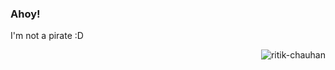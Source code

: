 ### Ahoy!
I'm not a pirate :D
<p><img align="right" src="https://github-readme-stats.vercel.app/api?username=ritik-chauhan&show_icons=true&theme=radical&count_private=true" alt="ritik-chauhan" /></p>



